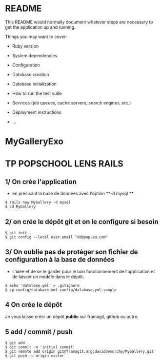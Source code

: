 # README

This README would normally document whatever steps are necessary to get the
application up and running.

Things you may want to cover:

* Ruby version

* System dependencies

* Configuration

* Database creation

* Database initialization

* How to run the test suite

* Services (job queues, cache servers, search engines, etc.)

* Deployment instructions

* ...
# MyGalleryExo

# TP POPSCHOOL LENS RAILS

## 1/ On crée l'application

 - en  précisant la base de données avec l'option  **-d mysql **

```shell
$ rails new MyGallery -d mysql
$ cd MyGallery
```

## 2/ on crée le dépôt git et on le configure si besoin
```shell
$ git init .
$ git config --local user.email "dd@pop.eu.com"
```

## 3/ **On oublie pas** de protéger son fichier de configuration à la base de données
- L'idée et de se le garder pour le bon fonctionnement de l'application et de laisser un modèle dans le dépôt.


```shell
$ echo 'database.yml' > .gitignore
$ cp config/database.yml config/database.yml.sample
```

## 4 On crée le dépôt

Je vous laisse créer un dépôt **public** sur framagit, github ou autre.

## 5  add / commit / push

```
$ git add .
$ git commit -m 'initial commit'
$ git remote add origin git@framagit.org:daviddemonchy/MyGallery.git
$ git push -u origin master
```
